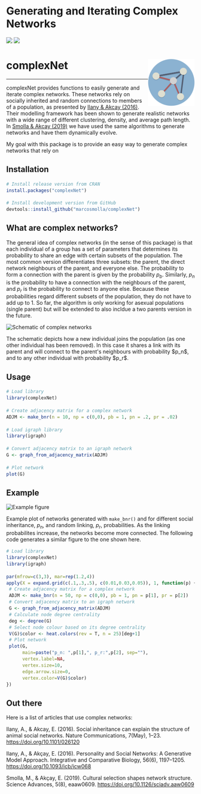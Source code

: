 # Generating and Iterating Complex Networks
<!-- badges: start -->
[![](https://cranlogs.r-pkg.org/badges/grand-total/complexNet)](https://cran.r-project.org/package=complexNet)
[![](https://www.r-pkg.org/badges/version/complexNet)](https://cran.r-project.org/package=complexNet)
<!-- badges: end -->
# complexNet <img src="logo.png" align="right" width="125px" height="auto"/>
***
complexNet provides functions to easily generate and iterate complex networks. These networks rely on socially inherited and random connections to members of a population, as presented by [Ilany &amp; Akcay (2016)](https://www.nature.com/articles/ncomms12084). Their modelling framework has been shown to generate realistic networks with a wide range of different clustering, density, and average path length. In [Smolla &amp; Akcay (2019)](https://advances.sciencemag.org/content/5/8/eaaw0609) we have used the same algorithms to generate networks and have them dynamically evolve. 

My goal with this package is to provide an easy way to generate complex networks that rely on 

## Installation
```r
# Install release version from CRAN
install.packages("complexNet")

# Install development version from GitHub
devtools::install_github("marcosmolla/complexNet")
```

## What are complex networks?
The general idea of complex networks (in the sense of this package) is that each individual of a group has a set of parameters that determines its probability to share an edge with certain subsets of the population. The most common version differentiates three subsets: the parent, the direct network neighbours of the parent, and everyone else. The probability to form a connection with the parent is given by the probability $p_b$. Similarly, $p_n$ is the probability to have a connection with the neighbours of the parent, and $p_r$ is the probability to connect to anyone else. Because these probabilities regard different subsets of the population, they do not have to add up to 1. So far, the algorithm is only working for asexual populations (single parent) but will be extended to also incldue a two parents version in the future. 

![Schematic of complex networks](reference/figures/schematic.png)
<figcaption>The schematic depicts how a new individual joins the population (as one other individual has been removed). In this case it shares a link with its parent and will connect to the parent's neighbours with probability $p_n$, and to any other individual with probability $p_r$.</figcaption>

## Usage
```r
# Load library
library(complexNet)

# Create adjacency matrix for a complex network
ADJM <- make_bnr(n = 10, np = c(0,0), pb = 1, pn = .2, pr = .02)

# Load igraph library
library(igraph)

# Convert adjacency matrix to an igraph network
G <- graph_from_adjacency_matrix(ADJM)

# Plot network
plot(G)
```

## Example
![Example figure](reference/figures/example.png)

Example plot of networks generated with `make_bnr()` and for different social inheritance, $p_n$, and random linking, $p_r$, probabilities. As the linking probabilites increase, the networks become more connected. The following code generates a similar figure to the one shown here.

```r
# Load library
library(complexNet)
library(igraph)

par(mfrow=c(3,3), mar=rep(1.2,4))
apply(X = expand.grid(c(.1,.3,.5), c(0.01,0.03,0.05)), 1, function(p) {
 # Create adjacency matrix for a complex network
 ADJM <- make_bnr(n = 50, np = c(0,0), pb = 1, pn = p[1], pr = p[2])
 # Convert adjacency matrix to an igraph network
 G <- graph_from_adjacency_matrix(ADJM)
 # Calculate node degree centrality
 deg <- degree(G)
 # Select node colour based on its degree centrality
 V(G)$color <- heat.colors(rev = T, n = 25)[deg+1]
 # Plot network
 plot(G,
      main=paste("p_n: ",p[1],", p_r:",p[2], sep=""),
      vertex.label=NA,
      vertex.size=10,
      edge.arrow.size=0,
      vertex.color=V(G)$color)
})
```

## Out there
Here is a list of articles that use complex networks:

Ilany, A., & Akcay, E. (2016). Social inheritance can explain the structure of animal social networks. Nature Communications, 7(May), 1–23. https://doi.org/10.1101/026120

Ilany, A., & Akçay, E. (2016). Personality and Social Networks: A Generative Model Approach. Integrative and Comparative Biology, 56(6), 1197–1205. https://doi.org/10.1093/icb/icw068

Smolla, M., & Akçay, E. (2019). Cultural selection shapes network structure. Science Advances, 5(8), eaaw0609. https://doi.org/10.1126/sciadv.aaw0609
